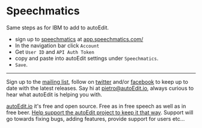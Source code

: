 # Speechmatics
 
Same steps as for IBM to add to autoEdit.

 - sign up to [speechmatics](https://app.speechmatics.com/login) at [app.speechmatics.com/](https://app.speechmatics.com)
 - In the navigation bar click `Account`
 - Get `User ID` and `API Auth Token`
 - copy and paste into autoEdit settings under `Speechmatics`. 
 - `Save`.
 
 ---
<!--Donation notice -->

Sign up to the [mailing list](http://eepurl.com/cMzwSX), follow on [twitter](http://twitter.com/autoEdit2) and/or [facebook](https://www.facebook.com/autoEdit.io/) to keep up to date with the latest releases. Say hi at <a href="mailto:pietro@autoEdit.io?Subject=Hello" target="_top">pietro@autoEdit.io</a>, always curious to hear what autoEdit is helping you with.

[autoEdit.io](www.autoEdit.io) it's free and open source. Free as in free speech as well as in free beer. [Help support the autoEdit project to keep it that way](https://donorbox.org/c9762eef-0e08-468e-90cb-2d00643697f8?recurring=true). Support will go towards fixing bugs, adding features, provide support for users etc...
